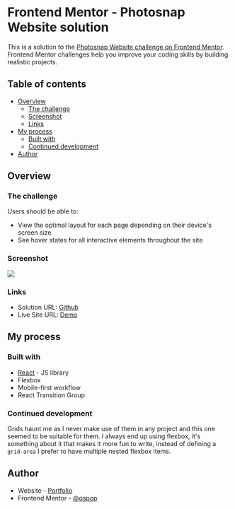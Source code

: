 # Frontend Mentor - Photosnap Website solution

This is a solution to the [Photosnap Website challenge on Frontend Mentor](https://www.frontendmentor.io/challenges/photosnap-multipage-website-nMDSrNmNW). Frontend Mentor challenges help you improve your coding skills by building realistic projects.

## Table of contents

- [Overview](#overview)
  - [The challenge](#the-challenge)
  - [Screenshot](#screenshot)
  - [Links](#links)
- [My process](#my-process)
  - [Built with](#built-with)
  <!-- - [What I learned](#what-i-learned) -->
  - [Continued development](#continued-development)
  <!-- - [Useful resources](#useful-resources) -->
- [Author](#author)
<!-- - [Acknowledgments](#acknowledgments) -->

## Overview

### The challenge

Users should be able to:

- View the optimal layout for each page depending on their device's screen size
- See hover states for all interactive elements throughout the site

### Screenshot

![](./preview.gif)

<!-- Add a screenshot of your solution. The easiest way to do this is to use Firefox to view your project, right-click the page and select "Take a Screenshot". You can choose either a full-height screenshot or a cropped one based on how long the page is. If it's very long, it might be best to crop it.

Alternatively, you can use a tool like [FireShot](https://getfireshot.com/) to take the screenshot. FireShot has a free option, so you don't need to purchase it.

Then crop/optimize/edit your image however you like, add it to your project, and update the file path in the image above.

**Note: Delete this note and the paragraphs above when you add your screenshot. If you prefer not to add a screenshot, feel free to remove this entire section.** -->

### Links

- Solution URL: [Github](https://github.com/ospop/FEM_photosnap-multi-page-website)
- Live Site URL: [Demo](https://photosnap-ospop.vercel.app/)

## My process

### Built with

<!-- - Semantic HTML5 markup -->
<!-- - CSS custom properties -->

- [React](https://reactjs.org/) - JS library
- Flexbox
- Mobile-first workflow
- React Transition Group
  <!-- - [Next.js](https://nextjs.org/) - React framework -->
  <!-- - [Styled Components](https://styled-components.com/) - For styles -->

<!-- **Note: These are just examples. Delete this note and replace the list above with your own choices** -->

<!-- ### What I learned -->

<!-- Use this section to recap over some of your major learnings while working through this project. Writing these out and providing code samples of areas you want to highlight is a great way to reinforce your own knowledge. -->

<!-- To see how you can add code snippets, see below: -->

### Continued development

Grids haunt me as I never make use of them in any project and this one seemed to be suitable for them. I always end up using flexbox, it's something about it that makes it more fun to write, instead of defining a `grid-area` I prefer to have multiple nested flexbox items.

## Author

- Website - [Portfolio](https://vertices.vercel.app/)
- Frontend Mentor - [@ospop](https://www.frontendmentor.io/profile/ospop)
<!-- - Twitter - [@yourusername](https://www.twitter.com/yourusername) -->
